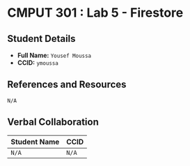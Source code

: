 # CMPUT 301 : Lab 5 - Firestore

## Student Details

- **Full Name:** `Yousef Moussa`
- **CCID:** `ymoussa`

## References and Resources

`N/A`

## Verbal Collaboration

| Student Name | CCID     |
| ------------ | -------- |
| `N/A` | `N/A` |
